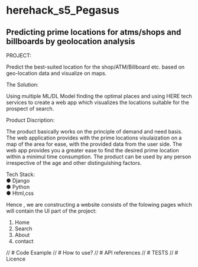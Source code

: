 # herehack_s5_Pegasus
## Predicting prime locations for atms/shops and billboards by geolocation analysis


PROJECT:

Predict the best-suited location for the shop/ATM/Billboard etc. based on geo-location data and visualize on maps.

The Solution:

Using multiple ML/DL Model finding the optimal places and using HERE tech services to create a web app which visualizes the locations suitable
for the prospect of search.

Product Discription:

The product basically works on the principle of demand and need basis. The web application provides with the prime locations visulaization on a map of the area for ease, with the provided data from the user side. The web app provides you a greater ease to find the desired prime location within a minimul time consumption. The product can be used by any person irrespective of the age and other distinguishing factors.

Tech Stack:  
        ● Django      
        ● Python       
        ● Html,css  
        
Hence , we are constructing a website consists of the folowing pages which will contain the UI part of the project: 
1) Home 
2) Search 
3) About 
4) contact

// # Code Example
// # How to use?
// # API references
// # TESTS
// # Licence
